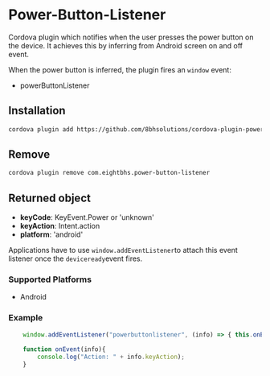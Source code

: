 Power-Button-Listener
=======================

Cordova plugin which notifies when the user presses the power button on the device. It achieves this by inferring from Android screen on and off event.

When the power button is inferred, the plugin fires an `window` event:

* powerButtonListener

## Installation

``` bash
cordova plugin add https://github.com/8bhsolutions/cordova-plugin-power-button-listener.git --nofetch
```

## Remove

``` bash
cordova plugin remove com.eightbhs.power-button-listener
```

## Returned object

- __keyCode__: KeyEvent.Power or 'unknown'
- __keyAction__: Intent.action
- __platform__: 'android'

Applications have to use `window.addEventListener`to attach this event listener once the `deviceready`event fires.

### Supported Platforms

- Android

### Example
``` js
	window.addEventListener("powerbuttonlistener", (info) => { this.onEvent(info); }, false);
	
	function onEvent(info){
		console.log("Action: " + info.keyAction);
	}
```
